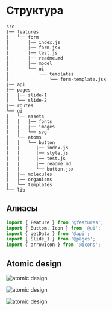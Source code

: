 # Структура

```
src
|── features
|   └── form
|       |── index.js
|       |── form.jsx
|       |── test.js
|       |── readme.md
|       |── model
|       └── ui
|           └── templates
|               └── form-template.jsx
|── api
|── pages
|   |── slide-1
|   └── slide-2
|── routes
└── ui
|   └── assets
|   |   |── fonts
|   |   |── images
|   |   └── svg
|   └── atoms
|   |   └── button
|   |      |── index.js
|   |      |── style.js
|   |      |── test.js
|   |      |── readme.md
|   |      └── button.jsx
|   |── molecules
|   |── organisms
|   └── templates
└── lib
```


##  Алиасы

```js
import { Feature } from '@features';
import { Buttom, Icon } from '@ui';
import { getData } from '@api';
import { Slide_1 } from '@pages';
import { arrowIcon } from '@icons';
```

## Atomic design

![atomic design](http://bradfrost.com/wp-content/uploads/2015/12/atomic-gif-3.gif)

![atomic design](https://miro.medium.com/max/1575/1*-EpDbcdrdn_sgz5AbRAHFw.gif)

![atomic design](https://miro.medium.com/max/2048/1*i1H2mYXq_v1tSs587n2zwg.gif)
